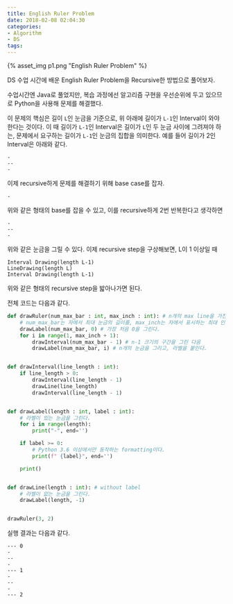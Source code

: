 ```yaml
---
title: English Ruler Problem
date: 2018-02-08 02:04:30
categories:
- Algorithm
- DS
tags:
---
```


{% asset_img p1.png "English Ruler Problem" %}

DS 수업 시간에 배운 English Ruler Problem을 Recursive한 방법으로 풀어보자.

수업시간엔 Java로 풀었지만, 복습 과정에선 알고리즘 구현을 우선순위에 두고 있으므로 Python을 사용해 문제를 해결했다.

이 문제의 핵심은 길이 `L`인 눈금을 기준으로, 위 아래에 길이가 `L-1`인 Interval이 와야 한다는 것이다. 이 때 길이가 `L-1`인 Interval은 길이가 `L`인 두 눈금 사이에 그려져야 하는, 문제에서 요구하는 길이가 `L-1`인 눈금의 집합을 의미한다. 예를 들어 길이가 2인 Interval은 아래와 같다.

```
-
--
-

```


이제 recursive하게 문제를 해결하기 위해 base case를 잡자.

```
-
```

위와 같은 형태의 base를 잡을 수 있고, 이를 recursive하게 2번 반복한다고 생각하면

```
-
--
-
```

위와 같은 눈금을 그릴 수 있다. 이제 recursive step을 구상해보면, L이 1 이상일 때

```
Interval Drawing(length L-1)
LineDrawing(length L)
Interval Drawing(length L-1)
```

위와 같은 형태의 recursive step을 밟아나가면 된다.


전체 코드는 다음과 같다.

```python
def drawRuler(num_max_bar : int, max_inch : int): # n개의 max line을 가진다 하자
    # num_max_bar는 자에서 최대 눈금의 길이를, max_inch는 자에서 표시하는 최대 인치를 말한다.
    drawLabel(num_max_bar, 0) # 가장 처음 0을 그린다.
    for i in range(1, max_inch + 1):
        drawInterval(num_max_bar - 1) # n-1 크기의 구간을 그린 다음
        drawLabel(num_max_bar, i) # n개의 눈금을 그리고, 라벨을 붙인다.


def drawInterval(line_length : int):
    if line_length > 0:
        drawInterval(line_length - 1)
        drawLine(line_length)
        drawInterval(line_length - 1)


def drawLabel(length : int, label : int):
    # 라벨이 있는 눈금을 그린다.
    for i in range(length):
        print("-", end='')

    if label >= 0:
        # Python 3.6 이상에서만 동작하는 formatting이다.
        print(f" {label}", end='')

    print()


def drawLine(length : int): # without label
    # 라벨이 없는 눈금을 그린다.
    drawLabel(length, -1)


drawRuler(3, 2)
```


실행 결과는 다음과 같다.
```
--- 0
-
--
-
--- 1
-
--
-
--- 2
```